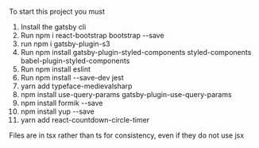To start this project you must

1. Install the gatsby cli
2. Run npm i react-bootstrap bootstrap --save
3. run npm i gatsby-plugin-s3
4. Run npm install gatsby-plugin-styled-components styled-components babel-plugin-styled-components
5. Run npm install eslint
6. Run npm install --save-dev jest
7. yarn add typeface-medievalsharp
8. npm install use-query-params gatsby-plugin-use-query-params
9. npm install formik --save
10. npm install yup --save
11. yarn add react-countdown-circle-timer

Files are in tsx rather than ts for consistency, even if they do not use jsx